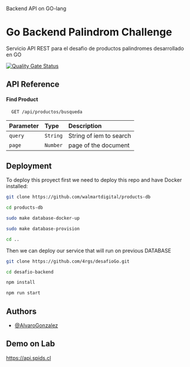 Backend API on GO-lang


# Go Backend Palindrom Challenge

Servicio API REST para el desafio de productos palindromes desarrollado en GO

[![Quality Gate Status](https://sonarcloud.io/api/project_badges/measure?project=4rgs_desafioGo&metric=alert_status)](https://sonarcloud.io/summary/new_code?id=4rgs_desafioGo)

## API Reference

#### Find Product

```http
  GET /api/productos/busqueda
```

| Parameter     | Type     | Description                       |
| :--------     | :------- | :-------------------------------- |
| `query`       | `String` | String of iem to search           |
| `page`        | `Number` | page of the document              |


## Deployment

To deploy this proyect first we need to deploy this repo and have Docker installed:
```bash
git clone https://github.com/walmartdigital/products-db
```
```bash
cd products-db
```
```bash
sudo make database-docker-up
```
```bash
sudo make database-provision

```
```bash
cd ..
```
Then we can deploy our service that will run on previous DATABASE

```bash
git clone https://github.com/4rgs/desafioGo.git
```
```bash
cd desafio-backend
```
```bash
npm install
```
```bash
npm run start
```


## Authors

- [@AlvaroGonzalez](https://github.com/4rgs)


## Demo on Lab

https://api.spids.cl
